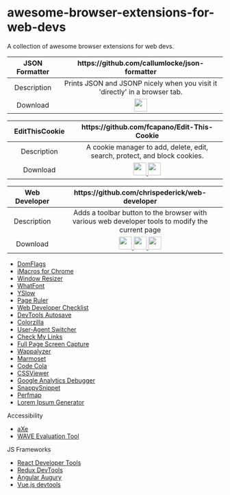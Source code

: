 # awesome-browser-extensions-for-web-devs
A collection of awesome browser extensions for web devs.

<table>
  <thead>
    <tr>
      <th width="500">JSON Formatter</th>
      <th width="2000">https://github.com/callumlocke/json-formatter</th>
     </tr>
  </thead>
  <tbody align="center">
    <tr>
      <td>Description</td>
      <td>Prints JSON and JSONP nicely when you visit it 'directly' in a browser tab.</td>
    </tr>
    <tr>
      <td>Download</td>
      <td>
         <a href="https://chrome.google.com/webstore/detail/json-formatter/bcjindcccaagfpapjjmafapmmgkkhgoa">
           <img src="https://raw.githubusercontent.com/alrra/browser-logos/master/src/chrome/chrome_48x48.png" width="30" />            </a>
      </td>
    </tr>
  </tbody>
</table>

<table>
  <thead>
    <tr>
      <th width="500">EditThisCookie</th>
      <th width="2000">https://github.com/fcapano/Edit-This-Cookie</th>
     </tr>
  </thead>
  <tbody align="center">
    <tr>
      <td>Description</td>
      <td>A cookie manager to add, delete, edit, search, protect, and block cookies.</td>
    </tr>
    <tr>
      <td>Download</td>
      <td>
         <a href="https://chrome.google.com/webstore/detail/editthiscookie/fngmhnnpilhplaeedifhccceomclgfbg">
           <img src="https://raw.githubusercontent.com/alrra/browser-logos/master/src/chrome/chrome_48x48.png" width="30" />            </a>
         <a href="https://addons.opera.com/en/extensions/details/edit-this-cookie/">
           <img src="https://raw.githubusercontent.com/alrra/browser-logos/master/src/opera/opera_48x48.png" width="30" />
         </a>
      </td>
    </tr>
  </tbody>
</table>

<table>
  <thead>
    <tr>
      <th width="500">Web Developer</th>
      <th width="2000">https://github.com/chrispederick/web-developer</th>
     </tr>
  </thead>
  <tbody align="center">
    <tr>
      <td>Description</td>
      <td>Adds a toolbar button to the browser with various web developer tools to modify the current page</td>
    </tr>
    <tr>
      <td>Download</td>
      <td>
         <a href="https://chrome.google.com/webstore/detail/web-developer/bfbameneiokkgbdmiekhjnmfkcnldhhm">
           <img src="https://raw.githubusercontent.com/alrra/browser-logos/master/src/chrome/chrome_48x48.png" width="30" />            </a>
         <a href="https://addons.mozilla.org/en-US/firefox/addon/web-developer/">
           <img src="https://raw.githubusercontent.com/alrra/browser-logos/master/src/firefox/firefox_48x48.png" width="30" />
         </a> 
         <a href="https://addons.opera.com/en/extensions/details/edit-this-cookie/">
           <img src="https://raw.githubusercontent.com/alrra/browser-logos/master/src/opera/opera_48x48.png" width="30" />
         </a>
      </td>
    </tr>
  </tbody>
</table>

- [DomFlags](https://chrome.google.com/webstore/detail/domflags/nindoglnpjcjoaheijieagogboabafkc)
- [iMacros for Chrome](https://imacros.net/)
- [Window Resizer](https://chrome.google.com/webstore/detail/window-resizer/kkelicaakdanhinjdeammmilcgefonfh?hl=en)
- [WhatFont](http://www.chengyinliu.com/whatfont.html)
- [YSlow](http://yslow.org/)
- [Page Ruler](https://chrome.google.com/webstore/detail/page-ruler/jlpkojjdgbllmedoapgfodplfhcbnbpn)
- [Web Developer Checklist](http://webdevchecklist.com/)
- [DevTools Autosave](https://github.com/NV/chrome-devtools-autosave/)
- [Colorzilla](http://www.colorzilla.com/chrome/)
- [User-Agent Switcher](https://chrome.google.com/webstore/detail/user-agent-switcher/lkmofgnohbedopheiphabfhfjgkhfcgf)
- [Check My Links](https://github.com/ocodia/Check-My-Links/)
- [Full Page Screen Capture](https://mrcoles.com/full-page-screen-capture-chrome-extension/)
- [Wappalyzer](http://www.wappalyzer.com/)
- [Marmoset](https://chrome.google.com/webstore/detail/marmoset/npkfpddkpefnmkflhhligbkofhnafieb?hl=en)
- [Code Cola](https://chrome.google.com/webstore/detail/code-cola/lomkpheldlbkkfiifcbfifipaofnmnkn?hl=en)
- [CSSViewer](https://github.com/miled/cssviewer)
- [Google Analytics Debugger](https://chrome.google.com/webstore/detail/google-analytics-debugger/jnkmfdileelhofjcijamephohjechhna?hl=en)
- [SnappySnippet](https://chrome.google.com/webstore/detail/snappysnippet/blfngdefapoapkcdibbdkigpeaffgcil?hl=en)
- [Perfmap](https://chrome.google.com/webstore/detail/perfmap/hgpnhiajcdppfbogcpfdgcceepgkhdmk?hl=en&gl=GB)
- [Lorem Ipsum Generator](https://chrome.google.com/webstore/detail/lorem-ipsum-generator-def/mcdcbjjoakogbcopinefncmkcamnfkdb)

Accessibility
- [aXe](https://www.deque.com/axe/)
- [WAVE Evaluation Tool](https://wave.webaim.org/extension/)

JS Frameworks
- [React Developer Tools](https://github.com/facebook/react-devtools)
- [Redux DevTools](https://github.com/zalmoxisus/redux-devtools-extension)
- [Angular Augury](https://augury.angular.io/)
- [Vue.js devtools](https://github.com/vuejs/vue-devtools)
